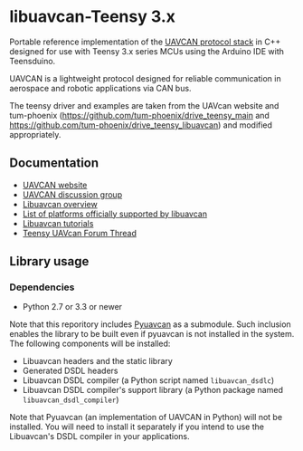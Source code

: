 # libuavcan-Teensy 3.x

Portable reference implementation of the [UAVCAN protocol stack](http://uavcan.org) in C++ designed for use with Teensy 3.x series MCUs using the Arduino IDE with Teensduino.

UAVCAN is a lightweight protocol designed for reliable communication in aerospace and robotic applications via CAN bus.

The teensy driver and examples are taken from the UAVcan website and tum-phoenix (https://github.com/tum-phoenix/drive_teensy_main and https://github.com/tum-phoenix/drive_teensy_libuavcan) and modified appropriately.

## Documentation

* [UAVCAN website](http://uavcan.org)
* [UAVCAN discussion group](https://groups.google.com/forum/#!forum/uavcan)
* [Libuavcan overview](http://uavcan.org/Implementations/Libuavcan/)
* [List of platforms officially supported by libuavcan](http://uavcan.org/Implementations/Libuavcan/Platforms/)
* [Libuavcan tutorials](http://uavcan.org/Implementations/Libuavcan/Tutorials/)
* [Teensy UAVcan Forum Thread](https://forum.pjrc.com/threads/53394-UAVcan-for-Teensy-3-x-Proof-of-Concept)

## Library usage

### Dependencies

* Python 2.7 or 3.3 or newer

Note that this reporitory includes [Pyuavcan](http://uavcan.org/Implementations/Pyuavcan) as a submodule.
Such inclusion enables the library to be built even if pyuavcan is not installed in the system.
The following components will be installed:

* Libuavcan headers and the static library
* Generated DSDL headers
* Libuavcan DSDL compiler (a Python script named `libuavcan_dsdlc`)
* Libuavcan DSDL compiler's support library (a Python package named `libuavcan_dsdl_compiler`)

Note that Pyuavcan (an implementation of UAVCAN in Python) will not be installed.
You will need to install it separately if you intend to use the Libuavcan's DSDL compiler in your applications.
